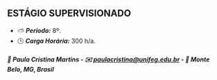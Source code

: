 ## ESTÁGIO SUPERVISIONADO

* :partly_sunny: ***Período:*** 8º.
* :clock3: ***Carga Horária:*** 300 h/a.

##### :busts_in_silhouette: Paula Cristina Martins - :envelope: paulacristina@unifeg.edu.br - :house_with_garden: Monte Belo, MG, Brasil